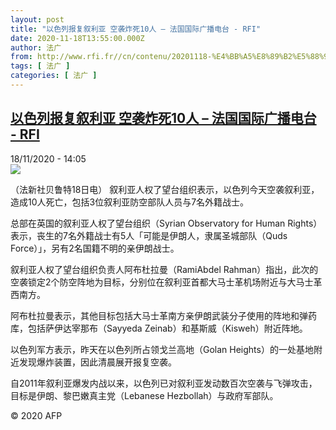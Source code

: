 ```yaml
---
layout: post
title: "以色列报复叙利亚 空袭炸死10人 – 法国国际广播电台 - RFI"
date: 2020-11-18T13:55:00.000Z
author: 法广
from: http://www.rfi.fr//cn/contenu/20201118-%E4%BB%A5%E8%89%B2%E5%88%97%E6%8A%A5%E5%A4%8D%E5%8F%99%E5%88%A9%E4%BA%9A-%E7%A9%BA%E8%A2%AD%E7%82%B8%E6%AD%BB10%E4%BA%BA
tags: [ 法广 ]
categories: [ 法广 ]
---
```

<!--1605707700000-->
[以色列报复叙利亚 空袭炸死10人 – 法国国际广播电台 - RFI](http://www.rfi.fr//cn/contenu/20201118-%E4%BB%A5%E8%89%B2%E5%88%97%E6%8A%A5%E5%A4%8D%E5%8F%99%E5%88%A9%E4%BA%9A-%E7%A9%BA%E8%A2%AD%E7%82%B8%E6%AD%BB10%E4%BA%BA)
------

<div>
<div>18/11/2020 - 14:05</div><img src="https://s.rfi.fr/media/display/e9dd5506-29a3-11eb-81a5-005056bff430/w:310/p:16x9/int0018b.201118210501.jpg"><div class="t-content__body u-clearfix">            <p>（法新社贝鲁特18日电）    叙利亚人权了望台组织表示，以色列今天空袭叙利亚，造成10人死亡，包括3位叙利亚防空部队人员与7名外籍战士。</p><p>总部在英国的叙利亚人权了望台组织（Syrian Observatory for Human Rights）表示，丧生的7名外籍战士有5人「可能是伊朗人，隶属圣城部队（Quds Force）」，另有2名国籍不明的亲伊朗战士。</p><p>叙利亚人权了望台组织负责人阿布杜拉曼（RamiAbdel Rahman）指出，此次的空袭锁定2个防空阵地为目标，分别位在叙利亚首都大马士革机场附近与大马士革西南方。</p><p>阿布杜拉曼表示，其他目标包括大马士革南方亲伊朗武装分子使用的阵地和弹药库，包括萨伊达宰那布（Sayyeda Zeinab）和基斯威（Kisweh）附近阵地。</p><p>以色列军方表示，昨天在以色列所占领戈兰高地（Golan Heights）的一处基地附近发现爆炸装置，因此清晨展开报复空袭。</p><p>自2011年叙利亚爆发内战以来，以色列已对叙利亚发动数百次空袭与飞弹攻击，目标是伊朗、黎巴嫩真主党（Lebanese Hezbollah）与政府军部队。</p>            <p class="t-copyright">© 2020 AFP</p>        </div>
</div>
